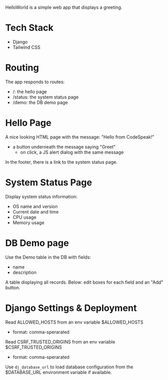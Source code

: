 HelloWorld is a simple web app that displays a greeting.

# Tech Stack

- Django
- Tailwind CSS

# Routing

The app responds to routes:
 - /: the hello page
 - /status: the system status page
 - /demo: the DB demo page

# Hello Page

A nice looking HTML page with the message: "Hello from CodeSpeak!"
- a button underneath the message saying "Greet"
  - on click, a JS alert dialog with the same message

In the footer, there is a link to the system status page.

# System Status Page

Display system status information:
- OS name and version
- Current date and time
- CPU usage
- Memory usage

# DB Demo page

Use the Demo table in the DB with fields:
- name
- description

A table displaying all records.
Below: edit boxes for each field and an "Add" button.

# Django Settings & Deployment

Read ALLOWED_HOSTS from an env variable $ALLOWED_HOSTS 
- format: comma-sperarated

Read CSRF_TRUSTED_ORIGINS from an env variable $CSRF_TRUSTED_ORIGINS
- format: comma-sperarated

Use `dj_database_url` to load database configuration from the $DATABASE_URL environment variable if available.

